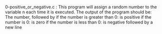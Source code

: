 0-positive_or_negative.c : This program will assign a random number to the variable n each time it is executed. 
The output of the program should be:
The number, followed by
if the number is greater than 0: is positive
if the number is 0: is zero
if the number is less than 0: is negative
followed by a new line
